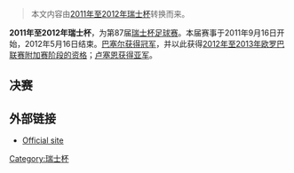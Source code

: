 > 本文内容由[2011年至2012年瑞士杯](https://zh.wikipedia.org/wiki/2011年至2012年瑞士杯)转换而来。


**2011年至2012年瑞士杯**，为第87届[瑞士杯足球赛](https://zh.wikipedia.org/wiki/瑞士杯 "wikilink")。本届赛事于2011年9月16日开始，2012年5月16日结束。[巴塞尔获得冠军](https://zh.wikipedia.org/wiki/巴塞尔足球俱乐部 "wikilink")，并以此获得[2012年至2013年欧罗巴联赛附加赛阶段的资格](https://zh.wikipedia.org/wiki/2012年至2013年欧罗巴联赛 "wikilink")；[卢塞恩获得亚军](https://zh.wikipedia.org/wiki/卢塞恩足球俱乐部 "wikilink")。

## 决赛

## 外部链接

  - [Official site](http://www.football.ch/sfv/chcup/de/start.aspx)

[Category:瑞士杯](https://zh.wikipedia.org/wiki/Category:瑞士杯 "wikilink")